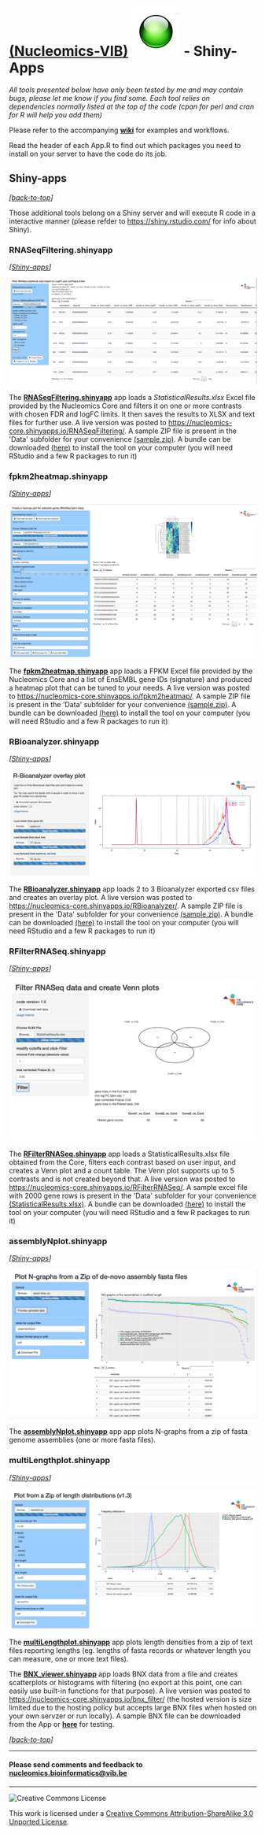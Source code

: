 [(Nucleomics-VIB)](https://github.com/Nucleomics-VIB)
![shiny-apps](pictures/shiny.png) - Shiny-Apps
==========

*All tools presented below have only been tested by me and may contain bugs, please let me know if you find some. Each tool relies on dependencies normally listed at the top of the code (cpan for perl and cran for R will help you add them)*

Please refer to the accompanying **[wiki](https://github.com/Nucleomics-VIB/shiny-apps/wiki)** for examples and workflows.

Read the header of each App.R to find out which packages you need to install on your server to have the code do its job.

## Shiny-apps
*[[back-to-top](#top)]*  

Those additional tools belong on a Shiny server and will execute R code in a interactive manner (please refder to https://shiny.rstudio.com/ for info about Shiny).


### **RNASeqFiltering.shinyapp** 
*[[Shiny-apps](#shiny-apps)]*

![RNASeqFiltering](pictures/RNASeqFiltering.png)

The **[RNASeqFiltering.shinyapp](RNASeqFiltering)** app loads a *StatisticalResults.xlsx* Excel file provided by the Nucleomics Core and filters it on one or more contrasts with chosen FDR and logFC limits. It then saves the results to XLSX and text files for further use. A live version was posted to https://nucleomics-core.shinyapps.io/RNASeqFiltering/. A sample ZIP file is present in the 'Data' subfolder for your convenience [(sample.zip)](https://github.com/Nucleomics-VIB/Shiny-apps/raw/master/RNASeqFiltering/Data/sample.zip). A bundle can be downloaded [(here)](https://github.com/Nucleomics-VIB/Shiny-apps/raw/master/RNASeqFiltering/Data/RNASeqFiltering-bundle.zip) to install the tool on your computer (you will need RStudio and a few R packages to run it)

### **fpkm2heatmap.shinyapp** 
*[[Shiny-apps](#shiny-apps)]*

![fpkm2heatmap](pictures/fpkm2heatmap.png)

The **[fpkm2heatmap.shinyapp](fpkm2heatmap)** app loads a FPKM Excel file provided by the Nucleomics Core and a list of EnsEMBL gene IDs (signature) and produced a heatmap plot that can be tuned to your needs. A live version was posted to https://nucleomics-core.shinyapps.io/fpkm2heatmap/. A sample ZIP file is present in the 'Data' subfolder for your convenience [(sample.zip)](https://github.com/Nucleomics-VIB/Shiny-apps/raw/master/fpkm2heatmap/Data/sample.zip). A bundle can be downloaded [(here)](https://github.com/Nucleomics-VIB/Shiny-apps/raw/master/fpkm2heatmap/Data/fpkm2heatmap-bundle.zip) to install the tool on your computer (you will need RStudio and a few R packages to run it)

### **RBioanalyzer.shinyapp** 
*[[Shiny-apps](#shiny-apps)]*

![RFilterRNASeq](pictures/RBioanalyzer.png)

The **[RBioanalyzer.shinyapp](RBioanalyzer)** app loads 2 to 3 Bioanalyzer exported csv files and creates an overlay plot. A live version was posted to https://nucleomics-core.shinyapps.io/RBioanalyzer/. A sample ZIP file is present in the 'Data' subfolder for your convenience [(sample.zip)](https://github.com/Nucleomics-VIB/Shiny-apps/raw/master/RBioanalyzer/Data/sample.zip). A bundle can be downloaded [(here)](https://github.com/Nucleomics-VIB/Shiny-apps/raw/master/RBioanalyzer/Data/RBioanalyzer-bundle.zip) to install the tool on your computer (you will need RStudio and a few R packages to run it)

### **RFilterRNASeq.shinyapp** 
*[[Shiny-apps](#shiny-apps)]*

![RFilterRNASeq](pictures/RFilterRNASeq.png)

The **[RFilterRNASeq.shinyapp](RFilterRNASeq)** app loads a StatisticalResults.xlsx file obtained from the Core, filters each contrast based on user input, and creates a Venn plot and a count table. The Venn plot supports up to 5 contrasts and is not created beyond that. A live version was posted to https://nucleomics-core.shinyapps.io/RFilterRNASeq/. A sample excel file with 2000 gene rows is present in the 'Data' subfolder for your convenience [(StatisticalResults.xlsx)](https://github.com/Nucleomics-VIB/Shiny-apps/raw/master/RFilterRNASeq/Data/StatisticalResults.xlsx). A bundle can be downloaded [(here)](https://github.com/Nucleomics-VIB/Shiny-apps/raw/master/RFilterRNASeq/Data/RFilterRNASeq-bundle.zip) to install the tool on your computer (you will need RStudio and a few R packages to run it)

### **assemblyNplot.shinyapp** 
*[[Shiny-apps](#shiny-apps)]*

![assemblyNplot](pictures/assemblyNplot.png)

The **[assemblyNplot.shinyapp](assemblyNplot)** app app plots N-graphs from a zip of fasta genome assemblies (one or more fasta files).

### **multiLengthplot.shinyapp** 
*[[Shiny-apps](#shiny-apps)]*

![RFilterRNASeq](pictures/multilengthplot.png)

The **[multiLengthplot.shinyapp](multiLengthplot)** app plots length densities from a zip of text files reporting lengths (eg. lengths of fasta records or whatever length you can measure, one or more text files).

The **[BNX_viewer.shinyapp](BNX_viewer.shinyapp)** app loads BNX data from a file and creates scatterplots or histograms with filtering (no export at this point, one can easily use built-in functions for that purpose). A live version was posted to https://nucleomics-core.shinyapps.io/bnx_filter/ (the hosted version is size limited due to the hosting policy but accepts large BNX files when hosted on your own servzer or run locally). A sample BNX file can be downloaded from the App or **[here](https://github.com/Nucleomics-VIB/bionano-tools/raw/master/shiny-apps/BNX_viewer.shinyapp/Data/sample.bnx)** for testing.

*[[back-to-top](#top)]*  

<hr>

<h4>Please send comments and feedback to <a href="mailto:nucleomics.bioinformatics@vib.be">nucleomics.bioinformatics@vib.be</a></h4>

<hr>

![Creative Commons License](http://i.creativecommons.org/l/by-sa/3.0/88x31.png?raw=true)

This work is licensed under a [Creative Commons Attribution-ShareAlike 3.0 Unported License](http://creativecommons.org/licenses/by-sa/3.0/).
